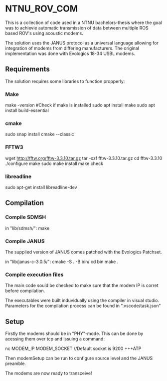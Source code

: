 # NTNU_ROV_COM
This is a collection of code used in a NTNU bachelors-thesis where the goal was to achievie automatic transmission of data between multiple ROS based ROV's using acoustic modems.

The solution uses the JANUS protocol as a universal language allowing for integration of modems from differing manufacturers. The original implementation was done with Evologics 18-34 USBL modems.

## Requirements
The solution requires some libraries to function propperly:

### Make
make -version #Check if make is installed
sudo apt install make
sudo apt install build-essential

### cmake
sudo snap install cmake --classic

### FFTW3
wget http://fftw.org/fftw-3.3.10.tar.gz
tar -xzf fftw-3.3.10.tar.gz
cd fftw-3.3.10
./configure
make
sudo make install
make check

### libreadline
sudo apt-get install libreadline-dev

## Compilation
### Compile SDMSH
in "lib/sdmsh/":
make

### Compile JANUS
The supplied version of JANUS comes patched with the Evologics Patchset.

in "lib/janus-c-3.0.5/":
cmake -S . -B bin/
cd bin
make .

### Compile execution files
The main code sould be checked to make sure that the modem IP is corret before compilation.

The executables were built induvidually using the compiler in visual studio. Parameters for the compilation process can be found in ".vscode/task.json"

## Setup

Firstly the modems should be in "PHY"-mode. This can be done by acessing them over tcp and issuing a command:

nc MODEM_IP MODEM_SOCKET //Default socket is 9200
+++ATP

Then modemSetup can be run to configure source level and the JANUS preamble.

The modems are now ready to transceive!